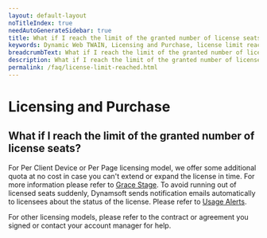 ```yaml
---
layout: default-layout
noTitleIndex: true
needAutoGenerateSidebar: true
title: What if I reach the limit of the granted number of license seats?
keywords: Dynamic Web TWAIN, Licensing and Purchase, license limit reached
breadcrumbText: What if I reach the limit of the granted number of license seats?
description: What if I reach the limit of the granted number of license seats?
permalink: /faq/license-limit-reached.html
---
```


# Licensing and Purchase

## What if I reach the limit of the granted number of license seats?

For Per Client Device or Per Page licensing model, we offer some additional quota at no cost in case you can't extend or expand the license in time. For more information please refer to <a href="https://www.dynamsoft.com/license-server/docs/about/terms.html#grace-stage" target="_blank">Grace Stage</a>. To avoid running out of licensed seats suddenly, Dynamsoft sends notification emails automatically to licensees about the status of the license. Please refer to <a href="https://www.dynamsoft.com/license-server/docs/common/usagealerts.html" target="_blank">Usage Alerts</a>.

For other licensing models, please refer to the contract or agreement you signed or contact your account manager for help.
